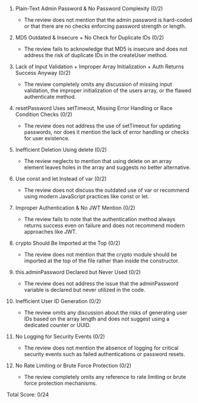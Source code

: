 1. Plain-Text Admin Password & No Password Complexity (0/2)  
   - The review does not mention that the admin password is hard-coded or that there are no checks enforcing password strength or length.

2. MD5 Outdated & Insecure + No Check for Duplicate IDs (0/2)  
   - The review fails to acknowledge that MD5 is insecure and does not address the risk of duplicate IDs in the createUser method.

3. Lack of Input Validation + Improper Array Initialization + Auth Returns Success Anyway (0/2)  
   - The review completely omits any discussion of missing input validation, the improper initialization of the users array, or the flawed authenticate method.

4. resetPassword Uses setTimeout, Missing Error Handling or Race Condition Checks (0/2)  
   - The review does not address the use of setTimeout for updating passwords, nor does it mention the lack of error handling or checks for user existence.

5. Inefficient Deletion Using delete (0/2)  
   - The review neglects to mention that using delete on an array element leaves holes in the array and suggests no better alternative.

6. Use const and let Instead of var (0/2)  
   - The review does not discuss the outdated use of var or recommend using modern JavaScript practices like const or let.

7. Improper Authentication & No JWT Mention (0/2)  
   - The review fails to note that the authentication method always returns success even on failure and does not recommend modern approaches like JWT.

8. crypto Should Be Imported at the Top (0/2)  
   - The review does not mention that the crypto module should be imported at the top of the file rather than inside the constructor.

9. this.adminPassword Declared but Never Used (0/2)  
   - The review does not address the issue that the adminPassword variable is declared but never utilized in the code.

10. Inefficient User ID Generation (0/2)  
    - The review omits any discussion about the risks of generating user IDs based on the array length and does not suggest using a dedicated counter or UUID.

11. No Logging for Security Events (0/2)  
    - The review does not mention the absence of logging for critical security events such as failed authentications or password resets.

12. No Rate Limiting or Brute Force Protection (0/2)  
    - The review completely omits any reference to rate limiting or brute force protection mechanisms.

Total Score: 0/24